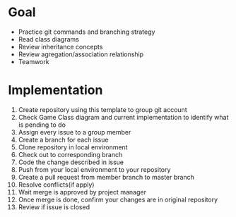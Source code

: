 # Goal
* Practice git commands and branching strategy
* Read class diagrams
* Review inheritance concepts
* Review agregation/association relationship
* Teamwork

# Implementation
1. Create repository using this template to group git account
2. Check Game Class diagram and current implementation to identify what is pending to do
3. Assign every issue to a group member
4. Create a branch for each issue
5. Clone repository in local environment
6. Check out to corresponding branch
5. Code the change described in issue
5. Push from your local environment to your repository
6. Create a pull request from member branch to master branch
7. Resolve conflicts(if apply)
8. Wait merge is approved by project manager 
9. Once merge is done, confirm your changes are in original repository 
10. Review if issue is closed